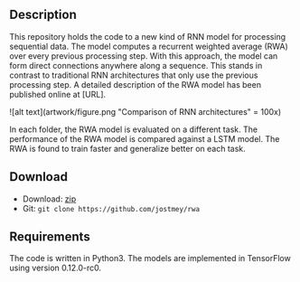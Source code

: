 ## Description

This repository holds the code to a new kind of RNN model for processing sequential data. The model computes a recurrent weighted average (RWA) over every previous processing step. With this approach, the model can form direct connections anywhere along a sequence. This stands in contrast to traditional RNN architectures that only use the previous processing step. A detailed description of the RWA model has been published online at [URL].

![alt text](artwork/figure.png "Comparison of RNN architectures" = 100x)

In each folder, the RWA model is evaluated on a different task. The performance of the RWA model is compared against a LSTM model. The RWA is found to train faster and generalize better on each task.

## Download

* Download: [zip](https://github.com/jostmey/rwa/zipball/master)
* Git: `git clone https://github.com/jostmey/rwa`

## Requirements

The code is written in Python3. The models are implemented in TensorFlow using version 0.12.0-rc0.
